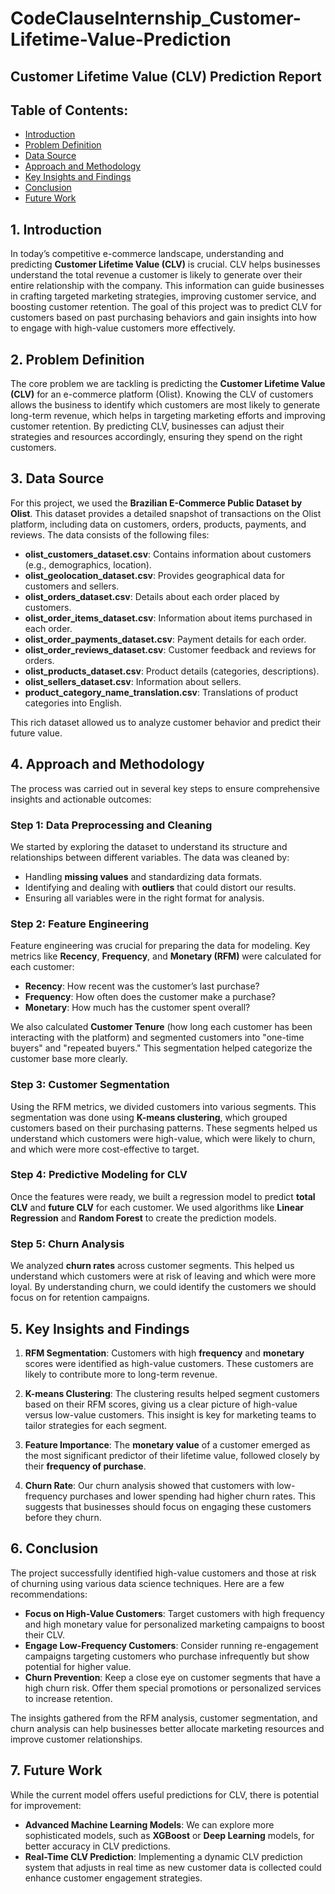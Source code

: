 # CodeClauseInternship_Customer-Lifetime-Value-Prediction

## Customer Lifetime Value (CLV) Prediction Report



## Table of Contents:
- [Introduction](#1-introduction)
- [Problem Definition](#2-problem-definition)
- [Data Source](#3-data-source)
- [Approach and Methodology](#4-approach-and-methodology)
- [Key Insights and Findings](#5-key-insights-and-findings)
- [Conclusion](#6-conclusion)
- [Future Work](#7-future-work)

## 1. Introduction

In today’s competitive e-commerce landscape, understanding and predicting **Customer Lifetime Value (CLV)** is crucial. CLV helps businesses understand the total revenue a customer is likely to generate over their entire relationship with the company. This information can guide businesses in crafting targeted marketing strategies, improving customer service, and boosting customer retention. The goal of this project was to predict CLV for customers based on past purchasing behaviors and gain insights into how to engage with high-value customers more effectively.

## 2. Problem Definition

The core problem we are tackling is predicting the **Customer Lifetime Value (CLV)** for an e-commerce platform (Olist). Knowing the CLV of customers allows the business to identify which customers are most likely to generate long-term revenue, which helps in targeting marketing efforts and improving customer retention. By predicting CLV, businesses can adjust their strategies and resources accordingly, ensuring they spend on the right customers.

## 3. Data Source

For this project, we used the **Brazilian E-Commerce Public Dataset by Olist**. This dataset provides a detailed snapshot of transactions on the Olist platform, including data on customers, orders, products, payments, and reviews. The data consists of the following files:

* **olist\_customers\_dataset.csv**: Contains information about customers (e.g., demographics, location).
* **olist\_geolocation\_dataset.csv**: Provides geographical data for customers and sellers.
* **olist\_orders\_dataset.csv**: Details about each order placed by customers.
* **olist\_order\_items\_dataset.csv**: Information about items purchased in each order.
* **olist\_order\_payments\_dataset.csv**: Payment details for each order.
* **olist\_order\_reviews\_dataset.csv**: Customer feedback and reviews for orders.
* **olist\_products\_dataset.csv**: Product details (categories, descriptions).
* **olist\_sellers\_dataset.csv**: Information about sellers.
* **product\_category\_name\_translation.csv**: Translations of product categories into English.

This rich dataset allowed us to analyze customer behavior and predict their future value.

## **4. Approach and Methodology**

The process was carried out in several key steps to ensure comprehensive insights and actionable outcomes:

### **Step 1: Data Preprocessing and Cleaning**

We started by exploring the dataset to understand its structure and relationships between different variables. The data was cleaned by:

* Handling **missing values** and standardizing data formats.
* Identifying and dealing with **outliers** that could distort our results.
* Ensuring all variables were in the right format for analysis.

### **Step 2: Feature Engineering**

Feature engineering was crucial for preparing the data for modeling. Key metrics like **Recency**, **Frequency**, and **Monetary (RFM)** were calculated for each customer:

* **Recency**: How recent was the customer’s last purchase?
* **Frequency**: How often does the customer make a purchase?
* **Monetary**: How much has the customer spent overall?

We also calculated **Customer Tenure** (how long each customer has been interacting with the platform) and segmented customers into "one-time buyers" and "repeated buyers." This segmentation helped categorize the customer base more clearly.

### **Step 3: Customer Segmentation**

Using the RFM metrics, we divided customers into various segments. This segmentation was done using **K-means clustering**, which grouped customers based on their purchasing patterns. These segments helped us understand which customers were high-value, which were likely to churn, and which were more cost-effective to target.

### **Step 4: Predictive Modeling for CLV**

Once the features were ready, we built a regression model to predict **total CLV** and **future CLV** for each customer. We used algorithms like **Linear Regression** and **Random Forest** to create the prediction models.

### **Step 5: Churn Analysis**

We analyzed **churn rates** across customer segments. This helped us understand which customers were at risk of leaving and which were more loyal. By understanding churn, we could identify the customers we should focus on for retention campaigns.

## **5. Key Insights and Findings**

1. **RFM Segmentation**: Customers with high **frequency** and **monetary** scores were identified as high-value customers. These customers are likely to contribute more to long-term revenue.

2. **K-means Clustering**: The clustering results helped segment customers based on their RFM scores, giving us a clear picture of high-value versus low-value customers. This insight is key for marketing teams to tailor strategies for each segment.

3. **Feature Importance**: The **monetary value** of a customer emerged as the most significant predictor of their lifetime value, followed closely by their **frequency of purchase**.

4. **Churn Rate**: Our churn analysis showed that customers with low-frequency purchases and lower spending had higher churn rates. This suggests that businesses should focus on engaging these customers before they churn.

## 6. Conclusion 

The project successfully identified high-value customers and those at risk of churning using various data science techniques. Here are a few recommendations:

* **Focus on High-Value Customers**: Target customers with high frequency and high monetary value for personalized marketing campaigns to boost their CLV.
* **Engage Low-Frequency Customers**: Consider running re-engagement campaigns targeting customers who purchase infrequently but show potential for higher value.
* **Churn Prevention**: Keep a close eye on customer segments that have a high churn risk. Offer them special promotions or personalized services to increase retention.

The insights gathered from the RFM analysis, customer segmentation, and churn analysis can help businesses better allocate marketing resources and improve customer relationships.

## **7. Future Work**

While the current model offers useful predictions for CLV, there is potential for improvement:

* **Advanced Machine Learning Models**: We can explore more sophisticated models, such as **XGBoost** or **Deep Learning** models, for better accuracy in CLV predictions.
* **Real-Time CLV Prediction**: Implementing a dynamic CLV prediction system that adjusts in real time as new customer data is collected could enhance customer engagement strategies.


